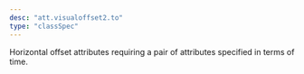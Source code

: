 ```yaml
---
desc: "att.visualoffset2.to"
type: "classSpec"
---
```


Horizontal offset attributes requiring a pair of attributes specified in terms of
time.